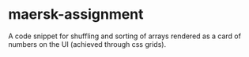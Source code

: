 # maersk-assignment
A code snippet for shuffling and sorting of arrays rendered as a card of numbers on the UI (achieved through css grids).

